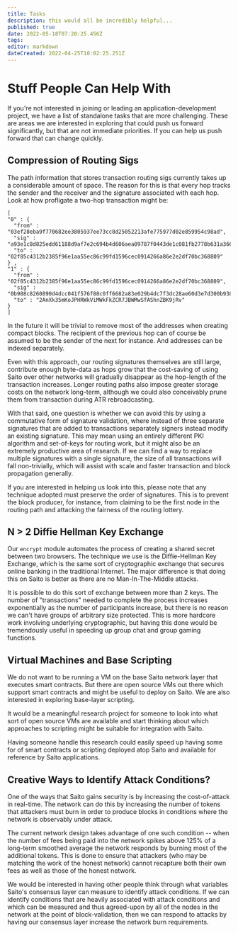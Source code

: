 ```yaml
---
title: Tasks
description: this would all be incredibly helpful...
published: true
date: 2022-05-18T07:20:25.456Z
tags: 
editor: markdown
dateCreated: 2022-04-25T10:02:25.251Z
---
```


# Stuff People Can Help With
If you're not interested in joining or leading an application-development project, we have a list of standalone tasks that are more challenging. These are areas we are interested in exploring that could push us forward significantly, but that are not immediate priorities. If you can help us push forward that can change quickly.

## Compression of Routing Sigs
The path information that stores transaction routing sigs currently takes up a considerable amount of space. The reason for this is that every hop tracks the sender and the receiver and the signature associated with each hop. Look at how profligate a two-hop transaction might be:

```
[
"0" : { 
  "from" : "03ef28eba9f770682ee3805937ee73cc8d25052213afe775977d02e859954c98ad",
  "sig" : "a93e1c8d825edd61188d9af7e2c694b4d606aea09787f0443de1c081fb2778b631a3669e72944ad9b33ae4a7adb8817abba8893e1e34a217d21a01032753f456",
  "to" : "02f85c4312b2385f96e1aa55ec86c99fd1596cec0914266a86e2e2df70bc368809"
} ,
"1" : { 
  "from" : "02f85c4312b2385f96e1aa55ec86c99fd1596cec0914266a86e2e2df70bc368809",
  "sig" : "0b988c8260890d4dcc041f576f88c0ff6682a83e029b4dc7f3dc28ae60d3e7d300b9385f1c57953e810eaf390d976a3558d33e6e436d3f012902d8f047919975",
  "to" : "2AnXk35mKoJPHRWkViMWkFkZCR7JBWMwSfAShnZBK9jRv"
}
]
```

In the future it will be trivial to remove most of the addresses when creating compact blocks. The recipient of the previous hop can of course be assumed to be the sender of the next for instance. And addresses can be indexed separately.

Even with this approach, our routing signatures themselves are still large, contribute enough byte-data as hops grow that the cost-saving of using Saito over other networks will gradually disappear as the hop-length of the transaction increases. Longer routing paths also impose greater storage costs on the network long-term, although we could also conceivably prune them from transaction during ATR rebroadcasting.

With that said, one question is whether we can avoid this by using a commutative form of signature validation, where instead of three separate signatures that are added to transactions separately signers instead modify an existing signature. This may mean using an entirely different PKI algorithm and set-of-keys for routing work, but it might also be an extremely productive area of research. If we can find a way to replace multiple signatures with a single signature, the size of all transactions will fall non-trivially, which will assist with scale and faster transaction and block propagation generally.

If you are interested in helping us look into this, please note that any technique adopted must preserve the order of signatures. This is to prevent the block producer, for instance, from claiming to be the first node in the routing path and attacking the fairness of the routing lottery.

## N > 2 Diffie Hellman Key Exchange
Our ```encrypt``` module automates the process of creating a shared secret between two browsers. The technique we use is the Diffie-Hellman Key Exchange, which is the same sort of cryptographic exchange that secures online banking in the traditional Internet. The major difference is that doing this on Saito is better as there are no Man-In-The-Middle attacks.

It is possible to do this sort of exchange between more than 2 keys. The number of "transactions" needed to complete the process increases exponentially as the number of participants increase, but there is no reason we can't have groups of arbitrary size protected. This is more hardcore work involving underlying cryptographic, but having this done would be tremendously useful in speeding up group chat and group gaming functions.

## Virtual Machines and Base Scripting

We do not want to be running a VM on the base Saito network layer that executes smart contracts. But there are open source VMs out there which support smart contracts and might be useful to deploy on Saito. We are also interested in exploring base-layer scripting.

It would be a meaningful research project for someone to look into what sort of open source VMs are available and start thinking about which approaches to scripting might be suitable for integration with Saito.

Having someone handle this research could easily speed up having some for of smart contracts or scripting deployed atop Saito and available for reference by Saito applications.


## Creative Ways to Identify Attack Conditions?

One of the ways that Saito gains security is by increasing the cost-of-attack in real-time. The network can do this by increasing the number of tokens that attackers must burn in order to produce blocks in conditions where the network is observably under attack.

The current network design takes advantage of one such condition -- when the number of fees being paid into the network spikes above 125% of a long-term smoothed average the network responds by burning most of the additional tokens. This is done to ensure that attackers (who may be matching the work of the honest network) cannot recapture both their own fees as well as those of the honest network.

We would be interested in having other people think through what variables Saito's consensus layer can measure to identify attack conditions. If we can identify conditions that are heavily associated with attack conditions and which can be measured and thus agreed-upon by all of the nodes in the network at the point of block-validation, then we can respond to attacks by having our consensus layer increase the network burn requirements.

